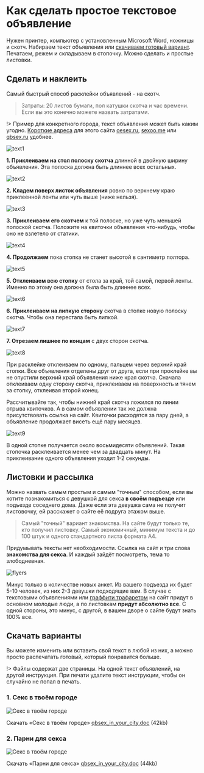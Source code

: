# Как сделать простое текстовое объявление

Нужен принтер, компьютер с установленным Microsoft Word, ножницы и скотч. Набираем текст объявления или [скачиваем готовый вариант](/Способ-знакомства/Как-сделать-текстовое-объявление?id=Скачать-варианты). Печатаем, режем и складываем в стопочку. Можно сделать и простые листовки.  

## Сделать и наклеить

Самый быстрый способ расклейки объявлений - на скотч.

> Затраты: 20 листов бумаги, пол катушки скотча и час времени. Если вы это конечно можете назвать затратами. 

!> Пример для конкретного города, текст объявления может быть каким угодно. [Короткие адреса](/Способ-знакомства/?id=Короткие-адреса) для этого сайта [oesex.ru](//oesex.ru), [sexoo.me](//sexoo.me) или [qbsex.ru](//qbsex.ru) удобнее. 

![text1](../img/way-of-dating/pasting/text1.jpg)  

**1. Приклеиваем на стол полоску скотча** длинной в двойную ширину объявления. Эта полоска должна быть длиннее всех остальных.  

![text2](../img/way-of-dating/pasting/text2.jpg)  

**2. Кладем поверх листок объявления** ровно по верхнему краю приклеенной ленты или чуть выше (ниже нельзя).  

![text3](../img/way-of-dating/pasting/text3.jpg)  

**3. Приклеиваем его скотчем** к той полоске, но уже чуть меньшей полоской скотча. Положите на квиточки объявления что-нибудь, чтобы оно не взлетело от статики. 

![text4](../img/way-of-dating/pasting/text4.jpg)  

**4. Продолжаем** пока стопка не станет высотой в сантиметр полтора.  

![text5](../img/way-of-dating/pasting/text5.jpg)  

**5. Отклеиваем всю стопку** от стола за край, той самой, первой ленты. Именно по этому она должна была быть длиннее всех.  

![text6](../img/way-of-dating/pasting/text6.jpg)  

**6. Приклеиваем на липкую сторону** скотча в стопке новую полоску скотча.
Чтобы она перестала быть липкой. 

![text7](../img/way-of-dating/pasting/text7.jpg)  

**7. Отрезаем лишнее по концам** с двух сторон скотча.  

![text8](../img/way-of-dating/pasting/text8.jpg)  

При расклейке отклеиваем по одному, пальцем через верхний край стопки. Все объявления отделены друг от друга, если при проклейке вы не опустили верхний край объявления ниже края скотча. Сначала отклеиваем одну сторону скотча, приклеиваем на поверхность и тянем за стопку, отклеивая второй конец.  

Рассчитывайте так, чтобы нижний край скотча ложился по линии отрыва квиточков. А в самом объявлении так же должна присутствовать ссылка на сайт. Квиточки расходятся за пару дней, а объявление продолжает висеть ещё пару месяцев.  

![text9](../img/way-of-dating/pasting/text9.jpg)  

В одной стопке получается около восьмидесяти объявлений. Такая стопочка расклеивается менее чем за двадцать минут. На приклеивание одного объявления уходит 1-2 секунды.  

## Листовки и рассылка 

Можно назвать самым простым и самым "точным" способом, если вы хотите познакомиться с девушкой для секса **в своём подъезде** или подъезде соседнего дома. Даже если эта девушка сама не получит листовочку, ей расскажет о сайте её подруга этажом выше.

> Самый "точный" вариант знакомства. На сайте будут только те, кто получил листовку. Самый экономичный, минимум текста и до 100 штук и одного стандартного листа формата А4.  

Придумывать тексты нет необходимости. Ссылка на сайт и три слова **знакомства для секса**. И каждый зайдёт посмотреть, тема то злободневная.

![flyers](../img/way-of-dating/flyers.jpg)

Минус только в количестве новых анкет. Из вашего подъезда их будет 5-10 человек, из них 2-3 девушки подходящие вам. В случае с текстовыми объявлениями или [граффити трафаретом](/Способ-знакомства/Как-сделать-граффити-трафаретом) на сайт придут в основном молодые люди, а по листовкам **придут абсолютно все**. С одной стороны, это минус, с другой, в вашем дворе о сайте будут знать 100% все.

## Скачать варианты  

Вы можете изменить или вставить свой текст в любой из них,
а можно просто распечатать готовый, который понравится больше.  

!> Файлы содержат две страницы. На одной текст объявлений, на другой инструкция.
При печати удалите текст инструкции, чтобы он случайно не попал в печать.  

### 1. Секс в твоём городе  

![Секс в твоём городе](../img/way-of-dating/examples/qbsex_in_your_city.jpg)  

Скачать &laquo;Секс в твоём городе&raquo; [qbsex_in_your_city.doc](/doc/qbsex_in_your_city.doc ':ignore') (42kb)  


### 2. Парни для секса  

![Секс в твоём городе](../img/way-of-dating/examples/man_for_qbsex.jpg)  

Скачать &laquo;Парни для секса&raquo; [qbsex_in_your_city.doc](/doc/man_for_qbsex.doc ':ignore') (44kb)  


 